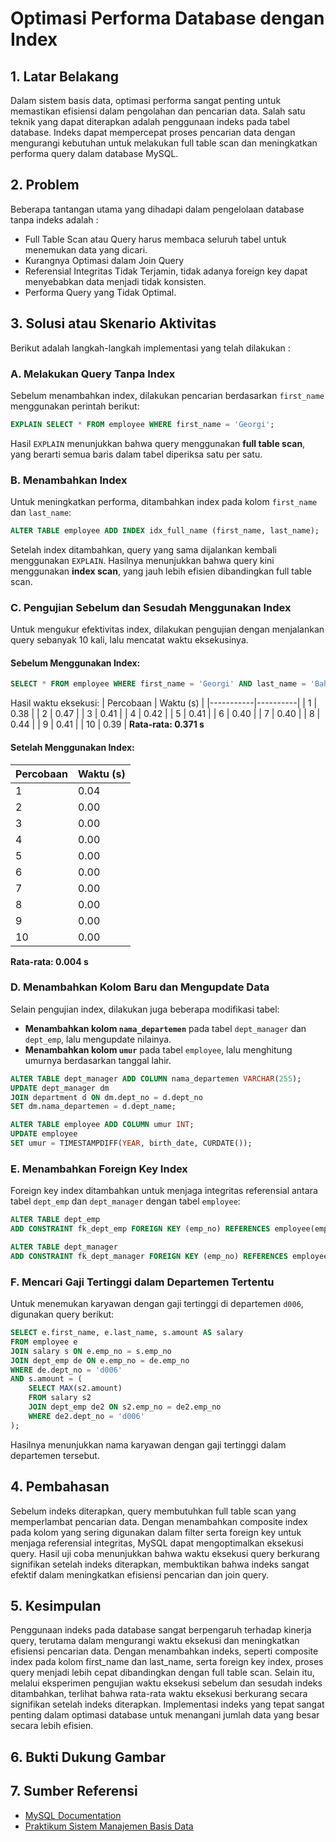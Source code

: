 # Optimasi Performa Database dengan Index

## 1. Latar Belakang
Dalam sistem basis data, optimasi performa sangat penting untuk memastikan efisiensi dalam pengolahan dan pencarian data. Salah satu teknik yang dapat diterapkan adalah penggunaan indeks pada tabel database. Indeks dapat mempercepat proses pencarian data dengan mengurangi kebutuhan untuk melakukan full table scan dan meningkatkan performa query dalam database MySQL.

## 2. Problem
Beberapa tantangan utama yang dihadapi dalam pengelolaan database tanpa indeks adalah :
- Full Table Scan atau Query harus membaca seluruh tabel untuk menemukan data yang dicari.
- Kurangnya Optimasi dalam Join Query
- Referensial Integritas Tidak Terjamin, tidak adanya foreign key dapat menyebabkan data menjadi tidak konsisten.
- Performa Query yang Tidak Optimal.

## 3. Solusi atau Skenario Aktivitas
Berikut adalah langkah-langkah implementasi yang telah dilakukan :

### **A. Melakukan Query Tanpa Index**
Sebelum menambahkan index, dilakukan pencarian berdasarkan `first_name` menggunakan perintah berikut:

```sql
EXPLAIN SELECT * FROM employee WHERE first_name = 'Georgi';
```

Hasil `EXPLAIN` menunjukkan bahwa query menggunakan **full table scan**, yang berarti semua baris dalam tabel diperiksa satu per satu.

### **B. Menambahkan Index**
Untuk meningkatkan performa, ditambahkan index pada kolom `first_name` dan `last_name`:

```sql
ALTER TABLE employee ADD INDEX idx_full_name (first_name, last_name);
```

Setelah index ditambahkan, query yang sama dijalankan kembali menggunakan `EXPLAIN`. Hasilnya menunjukkan bahwa query kini menggunakan **index scan**, yang jauh lebih efisien dibandingkan full table scan.

### **C. Pengujian Sebelum dan Sesudah Menggunakan Index**
Untuk mengukur efektivitas index, dilakukan pengujian dengan menjalankan query sebanyak 10 kali, lalu mencatat waktu eksekusinya.

#### **Sebelum Menggunakan Index:**
```sql
SELECT * FROM employee WHERE first_name = 'Georgi' AND last_name = 'Bahr';
```
Hasil waktu eksekusi:
| Percobaan | Waktu (s) |
|-----------|----------|
| 1         | 0.38     |
| 2         | 0.47     |
| 3         | 0.41     |
| 4         | 0.42     |
| 5         | 0.41     |
| 6         | 0.40     |
| 7         | 0.40     |
| 8         | 0.44     |
| 9         | 0.41     |
| 10        | 0.39     |
**Rata-rata: 0.371 s**

#### **Setelah Menggunakan Index:**
| Percobaan | Waktu (s) |
|-----------|----------|
| 1         | 0.04     |
| 2         | 0.00     |
| 3         | 0.00     |
| 4         | 0.00     |
| 5         | 0.00     |
| 6         | 0.00     |
| 7         | 0.00     |
| 8         | 0.00     |
| 9         | 0.00     |
| 10        | 0.00     |
**Rata-rata: 0.004 s**

### **D. Menambahkan Kolom Baru dan Mengupdate Data**
Selain pengujian index, dilakukan juga beberapa modifikasi tabel:
- **Menambahkan kolom `nama_departemen`** pada tabel `dept_manager` dan `dept_emp`, lalu mengupdate nilainya.
- **Menambahkan kolom `umur`** pada tabel `employee`, lalu menghitung umurnya berdasarkan tanggal lahir.

```sql
ALTER TABLE dept_manager ADD COLUMN nama_departemen VARCHAR(255);
UPDATE dept_manager dm 
JOIN department d ON dm.dept_no = d.dept_no 
SET dm.nama_departemen = d.dept_name;

ALTER TABLE employee ADD COLUMN umur INT;
UPDATE employee 
SET umur = TIMESTAMPDIFF(YEAR, birth_date, CURDATE());
```

### **E. Menambahkan Foreign Key Index**
Foreign key index ditambahkan untuk menjaga integritas referensial antara tabel `dept_emp` dan `dept_manager` dengan tabel `employee`:

```sql
ALTER TABLE dept_emp 
ADD CONSTRAINT fk_dept_emp FOREIGN KEY (emp_no) REFERENCES employee(emp_no);

ALTER TABLE dept_manager 
ADD CONSTRAINT fk_dept_manager FOREIGN KEY (emp_no) REFERENCES employee(emp_no);
```

### **F. Mencari Gaji Tertinggi dalam Departemen Tertentu**
Untuk menemukan karyawan dengan gaji tertinggi di departemen `d006`, digunakan query berikut:

```sql
SELECT e.first_name, e.last_name, s.amount AS salary
FROM employee e
JOIN salary s ON e.emp_no = s.emp_no
JOIN dept_emp de ON e.emp_no = de.emp_no
WHERE de.dept_no = 'd006'
AND s.amount = (
    SELECT MAX(s2.amount)
    FROM salary s2
    JOIN dept_emp de2 ON s2.emp_no = de2.emp_no
    WHERE de2.dept_no = 'd006'
);
```

Hasilnya menunjukkan nama karyawan dengan gaji tertinggi dalam departemen tersebut.

## 4. Pembahasan
Sebelum indeks diterapkan, query membutuhkan full table scan yang memperlambat pencarian data. Dengan menambahkan composite index pada kolom yang sering digunakan dalam filter serta foreign key untuk menjaga referensial integritas, MySQL dapat mengoptimalkan eksekusi query. Hasil uji coba menunjukkan bahwa waktu eksekusi query berkurang signifikan setelah indeks diterapkan, membuktikan bahwa indeks sangat efektif dalam meningkatkan efisiensi pencarian dan join query.

## 5. Kesimpulan
Penggunaan indeks pada database sangat berpengaruh terhadap kinerja query, terutama dalam mengurangi waktu eksekusi dan meningkatkan efisiensi pencarian data. Dengan menambahkan indeks, seperti composite index pada kolom first_name dan last_name, serta foreign key index, proses query menjadi lebih cepat dibandingkan dengan full table scan. Selain itu, melalui eksperimen pengujian waktu eksekusi sebelum dan sesudah indeks ditambahkan, terlihat bahwa rata-rata waktu eksekusi berkurang secara signifikan setelah indeks diterapkan. Implementasi indeks yang tepat sangat penting dalam optimasi database untuk menangani jumlah data yang besar secara lebih efisien.

## 6. Bukti Dukung Gambar
## 7. Sumber Referensi
- [MySQL Documentation](https://dev.mysql.com/doc/)
- [Praktikum Sistem Manajemen Basis Data](https://drive.google.com/file/d/1PMlqZAO8x-HlT8XKu6N3QbCgqesdyzJf/view?usp=sharing)
